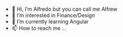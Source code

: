 - 👋 Hi, I’m Alfredo but you can call me Alfrew
- 👀 I’m interested in Finance/Design
- 🌱 I’m currently learning Angular
- 📫 How to reach me ...
